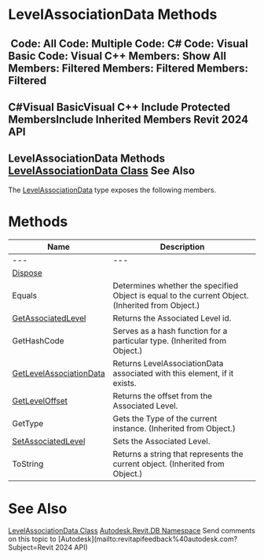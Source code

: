 # LevelAssociationData Methods

﻿
 Code: All Code: Multiple Code: C# Code: Visual Basic Code: Visual C++  Members: Show All Members: Filtered Members: Filtered Members: Filtered   
---  
C#Visual BasicVisual C++
Include Protected MembersInclude Inherited Members
Revit 2024 API  
---  
LevelAssociationData Methods  
[LevelAssociationData Class](f5cae466-48f8-7dfe-a9e4-4aede0db27a3.md "LevelAssociationData Class") See Also  
---  
The [LevelAssociationData](f5cae466-48f8-7dfe-a9e4-4aede0db27a3.md "LevelAssociationData Class") type exposes the following members.
# Methods
| Name | Description |
| --- | --- |
| --- | --- | --- |
| [Dispose](a0838448-5698-48f0-eda3-628e00405524.md "Dispose Method") |
| Equals | Determines whether the specified Object is equal to the current Object. (Inherited from Object.) |
| [GetAssociatedLevel](edde8824-2335-4e54-f794-90b698b714a4.md "GetAssociatedLevel Method") | Returns the Associated Level id. |
| GetHashCode | Serves as a hash function for a particular type.  (Inherited from Object.) |
| [GetLevelAssociationData](46a006d0-da74-8d5d-15b6-9db0d62ba7e4.md "GetLevelAssociationData Method") | Returns LevelAssociationData associated with this element, if it exists. |
| [GetLevelOffset](9014de80-9442-c1fe-f5ed-fb2c4a4d1eda.md "GetLevelOffset Method") | Returns the offset from the Associated Level. |
| GetType | Gets the Type of the current instance. (Inherited from Object.) |
| [SetAssociatedLevel](f9070334-e889-1686-fad3-ba2a9bf7a2d7.md "SetAssociatedLevel Method") | Sets the Associated Level. |
| ToString | Returns a string that represents the current object. (Inherited from Object.) |

# See Also
[LevelAssociationData Class](f5cae466-48f8-7dfe-a9e4-4aede0db27a3.md "LevelAssociationData Class")
[Autodesk.Revit.DB Namespace](87546ba7-461b-c646-cbb1-2cb8f5bff8b2.md "Autodesk.Revit.DB Namespace")
Send comments on this topic to [Autodesk](mailto:revitapifeedback%40autodesk.com?Subject=Revit 2024 API)